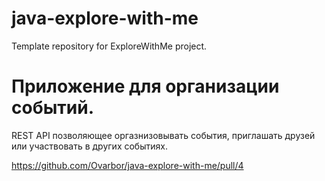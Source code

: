 # java-explore-with-me
Template repository for ExploreWithMe project.

# Приложение для организации событий.
REST API позволяющее оргазнизовывать события, приглашать друзей или участвовать в других событиях.

https://github.com/Ovarbor/java-explore-with-me/pull/4
